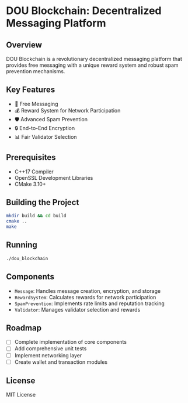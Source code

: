# DOU Blockchain: Decentralized Messaging Platform

## Overview
DOU Blockchain is a revolutionary decentralized messaging platform that provides free messaging with a unique reward system and robust spam prevention mechanisms.

## Key Features
- 🚀 Free Messaging
- 💰 Reward System for Network Participation
- 🛡️ Advanced Spam Prevention
- 🔒 End-to-End Encryption
- 📊 Fair Validator Selection

## Prerequisites
- C++17 Compiler
- OpenSSL Development Libraries
- CMake 3.10+

## Building the Project
```bash
mkdir build && cd build
cmake ..
make
```

## Running
```bash
./dou_blockchain
```

## Components
- `Message`: Handles message creation, encryption, and storage
- `RewardSystem`: Calculates rewards for network participation
- `SpamPrevention`: Implements rate limits and reputation tracking
- `Validator`: Manages validator selection and rewards

## Roadmap
- [ ] Complete implementation of core components
- [ ] Add comprehensive unit tests
- [ ] Implement networking layer
- [ ] Create wallet and transaction modules

## License
MIT License
